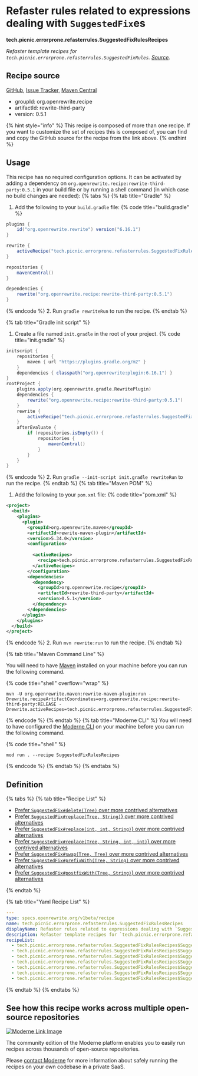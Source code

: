 # Refaster rules related to expressions dealing with `SuggestedFix`es

**tech.picnic.errorprone.refasterrules.SuggestedFixRulesRecipes**

_Refaster template recipes for `tech.picnic.errorprone.refasterrules.SuggestedFixRules`. [Source](https://error-prone.picnic.tech/refasterrules/SuggestedFixRules)._

## Recipe source

[GitHub](https://github.com/search?type=code&q=tech.picnic.errorprone.refasterrules.SuggestedFixRulesRecipes), [Issue Tracker](https://github.com/openrewrite/rewrite-third-party/issues), [Maven Central](https://central.sonatype.com/artifact/org.openrewrite.recipe/rewrite-third-party/0.5.1/jar)

* groupId: org.openrewrite.recipe
* artifactId: rewrite-third-party
* version: 0.5.1

{% hint style="info" %}
This recipe is composed of more than one recipe. If you want to customize the set of recipes this is composed of, you can find and copy the GitHub source for the recipe from the link above.
{% endhint %}

## Usage

This recipe has no required configuration options. It can be activated by adding a dependency on `org.openrewrite.recipe:rewrite-third-party:0.5.1` in your build file or by running a shell command (in which case no build changes are needed): 
{% tabs %}
{% tab title="Gradle" %}
1. Add the following to your `build.gradle` file:
{% code title="build.gradle" %}
```groovy
plugins {
    id("org.openrewrite.rewrite") version("6.16.1")
}

rewrite {
    activeRecipe("tech.picnic.errorprone.refasterrules.SuggestedFixRulesRecipes")
}

repositories {
    mavenCentral()
}

dependencies {
    rewrite("org.openrewrite.recipe:rewrite-third-party:0.5.1")
}
```
{% endcode %}
2. Run `gradle rewriteRun` to run the recipe.
{% endtab %}

{% tab title="Gradle init script" %}
1. Create a file named `init.gradle` in the root of your project.
{% code title="init.gradle" %}
```groovy
initscript {
    repositories {
        maven { url "https://plugins.gradle.org/m2" }
    }
    dependencies { classpath("org.openrewrite:plugin:6.16.1") }
}
rootProject {
    plugins.apply(org.openrewrite.gradle.RewritePlugin)
    dependencies {
        rewrite("org.openrewrite.recipe:rewrite-third-party:0.5.1")
    }
    rewrite {
        activeRecipe("tech.picnic.errorprone.refasterrules.SuggestedFixRulesRecipes")
    }
    afterEvaluate {
        if (repositories.isEmpty()) {
            repositories {
                mavenCentral()
            }
        }
    }
}
```
{% endcode %}
2. Run `gradle --init-script init.gradle rewriteRun` to run the recipe.
{% endtab %}
{% tab title="Maven POM" %}
1. Add the following to your `pom.xml` file:
{% code title="pom.xml" %}
```xml
<project>
  <build>
    <plugins>
      <plugin>
        <groupId>org.openrewrite.maven</groupId>
        <artifactId>rewrite-maven-plugin</artifactId>
        <version>5.34.0</version>
        <configuration>
          
          <activeRecipes>
            <recipe>tech.picnic.errorprone.refasterrules.SuggestedFixRulesRecipes</recipe>
          </activeRecipes>
        </configuration>
        <dependencies>
          <dependency>
            <groupId>org.openrewrite.recipe</groupId>
            <artifactId>rewrite-third-party</artifactId>
            <version>0.5.1</version>
          </dependency>
        </dependencies>
      </plugin>
    </plugins>
  </build>
</project>
```
{% endcode %}
2. Run `mvn rewrite:run` to run the recipe.
{% endtab %}

{% tab title="Maven Command Line" %}

You will need to have [Maven](https://maven.apache.org/download.cgi) installed on your machine before you can run the following command.

{% code title="shell" overflow="wrap" %}
```shell
mvn -U org.openrewrite.maven:rewrite-maven-plugin:run -Drewrite.recipeArtifactCoordinates=org.openrewrite.recipe:rewrite-third-party:RELEASE -Drewrite.activeRecipes=tech.picnic.errorprone.refasterrules.SuggestedFixRulesRecipes 
```
{% endcode %}
{% endtab %}
{% tab title="Moderne CLI" %}
You will need to have configured the [Moderne CLI](https://docs.moderne.io/moderne-cli/cli-intro) on your machine before you can run the following command.

{% code title="shell" %}
```shell
mod run . --recipe SuggestedFixRulesRecipes
```
{% endcode %}
{% endtab %}
{% endtabs %}

## Definition

{% tabs %}
{% tab title="Recipe List" %}
* [Prefer `SuggestedFix#delete(Tree)` over more contrived alternatives](../../../../tech/picnic/errorprone/refasterrules/suggestedfixrulesrecipes$suggestedfixdeleterecipe.md)
* [Prefer `SuggestedFix#replace(Tree, String)`} over more contrived alternatives](../../../../tech/picnic/errorprone/refasterrules/suggestedfixrulesrecipes$suggestedfixreplacetreerecipe.md)
* [Prefer `SuggestedFix#replace(int, int, String)`} over more contrived alternatives](../../../../tech/picnic/errorprone/refasterrules/suggestedfixrulesrecipes$suggestedfixreplacestartendrecipe.md)
* [Prefer `SuggestedFix#replace(Tree, String, int, int)`} over more contrived alternatives](../../../../tech/picnic/errorprone/refasterrules/suggestedfixrulesrecipes$suggestedfixreplacetreestartendrecipe.md)
* [Prefer `SuggestedFix#swap(Tree, Tree)` over more contrived alternatives](../../../../tech/picnic/errorprone/refasterrules/suggestedfixrulesrecipes$suggestedfixswaprecipe.md)
* [Prefer `SuggestedFix#prefixWith(Tree, String)` over more contrived alternatives](../../../../tech/picnic/errorprone/refasterrules/suggestedfixrulesrecipes$suggestedfixprefixwithrecipe.md)
* [Prefer `SuggestedFix#postfixWith(Tree, String)`} over more contrived alternatives](../../../../tech/picnic/errorprone/refasterrules/suggestedfixrulesrecipes$suggestedfixpostfixwithrecipe.md)

{% endtab %}

{% tab title="Yaml Recipe List" %}
```yaml
---
type: specs.openrewrite.org/v1beta/recipe
name: tech.picnic.errorprone.refasterrules.SuggestedFixRulesRecipes
displayName: Refaster rules related to expressions dealing with `SuggestedFix`es
description: Refaster template recipes for `tech.picnic.errorprone.refasterrules.SuggestedFixRules`. [Source](https://error-prone.picnic.tech/refasterrules/SuggestedFixRules).
recipeList:
  - tech.picnic.errorprone.refasterrules.SuggestedFixRulesRecipes$SuggestedFixDeleteRecipe
  - tech.picnic.errorprone.refasterrules.SuggestedFixRulesRecipes$SuggestedFixReplaceTreeRecipe
  - tech.picnic.errorprone.refasterrules.SuggestedFixRulesRecipes$SuggestedFixReplaceStartEndRecipe
  - tech.picnic.errorprone.refasterrules.SuggestedFixRulesRecipes$SuggestedFixReplaceTreeStartEndRecipe
  - tech.picnic.errorprone.refasterrules.SuggestedFixRulesRecipes$SuggestedFixSwapRecipe
  - tech.picnic.errorprone.refasterrules.SuggestedFixRulesRecipes$SuggestedFixPrefixWithRecipe
  - tech.picnic.errorprone.refasterrules.SuggestedFixRulesRecipes$SuggestedFixPostfixWithRecipe

```
{% endtab %}
{% endtabs %}

## See how this recipe works across multiple open-source repositories

[![Moderne Link Image](/.gitbook/assets/ModerneRecipeButton.png)](https://app.moderne.io/recipes/tech.picnic.errorprone.refasterrules.SuggestedFixRulesRecipes)

The community edition of the Moderne platform enables you to easily run recipes across thousands of open-source repositories.

Please [contact Moderne](https://moderne.io/product) for more information about safely running the recipes on your own codebase in a private SaaS.
